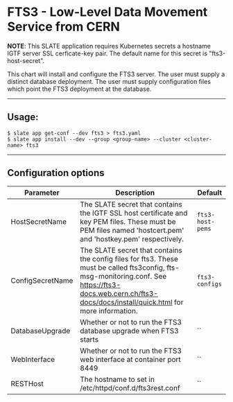 # FTS3 - Low-Level Data Movement Service from CERN

**NOTE**: This SLATE application requires Kubernetes secrets a hostname IGTF server SSL cerficate-key pair. The default name for this secret is "fts3-host-secret".

This chart will install and configure the FTS3 server. The user must supply a distinct database deployment. The user must supply configuration files which point the FTS3 deployment at the database.

---
## Usage:

```console
$ slate app get-conf --dev fts3 > fts3.yaml
$ slate app install --dev --group <group-name> --cluster <cluster-name> fts3
```
---

## Configuration options
| Parameter | Description | Default |
| --------  | ----------  | ------- |
| HostSecretName | The SLATE secret that contains the IGTF SSL host certificate and key PEM files. These must be PEM files named 'hostcert.pem' and 'hostkey.pem' respectively.  | `fts3-host-pems` |
| ConfigSecretName | The SLATE secret that contains the config files for fts3. These must be called fts3config, fts-msg-monitoring.conf. See https://fts3-docs.web.cern.ch/fts3-docs/docs/install/quick.html for more information. | `fts3-configs` |
| DatabaseUpgrade | Whether or not to run the FTS3 database upgrade when FTS3 starts | `` |
| WebInterface | Whether or not to run the FTS3 web interface at container port 8449 | `` |
| RESTHost | The hostname to set in /etc/httpd/conf.d/fts3rest.conf | `` |
